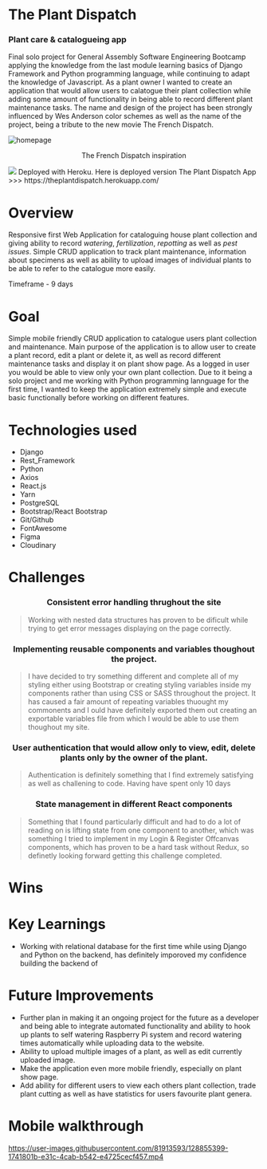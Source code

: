 
# The Plant Dispatch <h3>Plant care & catalogueing app</h3>
Final solo project for General Assembly Software Engineering Bootcamp applying the knowledge from the last module learning basics of Django Framework and Python programming language, while continuing to adapt the  knowledge of Javascript. As a plant owner I wanted to create an application that would allow users to calatogue their plant collection while adding some amount of functionality in being able to record different plant maintenance tasks. The name and design of the project has been strongly influenced by Wes Anderson color schemes as well as the name of the project, being a tribute to the new movie The French Dispatch.
 
  <img src="https://res.cloudinary.com/inetab/image/upload/v1628593336/SEI_Project_4/wor1q5qk78ru0rrqvuih.png" alt="homepage"/>
 <p align="center">The French Dispatch inspiration</p>
  <img src="https://i.guim.co.uk/img/media/e57a3a90158709f50904467f33c2b427be1b0e1e/0_275_2995_1797/master/2995.jpg?width=620&quality=45&auto=format&fit=max&dpr=2&s=1cf8103b720979c1e3e5a131e0ea8921"/>
  Deployed with Heroku. Here is deployed version The Plant Dispatch App >>> https://theplantdispatch.herokuapp.com/
 
# Overview
Responsive first Web Application for cataloguing house plant collection and giving ability to record *watering*, *fertilization*, *repotting* as well as *pest issues*. Simple CRUD application to track plant maintenance, information about specimens as well as ability to upload images of individual plants to be able to refer to the catalogue more easily.

Timeframe - 9 days

# Goal
Simple mobile friendly CRUD application to catalogue users plant collection and maintenance. Main purpose of the application is to allow user to create a plant record, edit a plant or delete it, as well as record different maintenance tasks and display it on plant show page. As a logged in user you would be able to view only your own plant collection. Due to it being a solo project and me working with Python programming lannguage for the first time, I wanted to keep the application extremely simple and execute basic functionally before working on different features. 

# Technologies used 
+ Django
+ Rest_Framework
+ Python
+ Axios
+ React.js
+ Yarn
+ PostgreSQL
+ Bootstrap/React Bootstrap
+ Git/Github
+ FontAwesome
+ Figma
+ Cloudinary

# Challenges
  <h3 align="center">Consistent error handling thrughout the site</h3>
 
> Working with nested data structures has proven to be dificult while trying to get error messages displaying on the page correctly. 

   <h3 align="center">Implementing reusable components and variables thoughout the project.</h3>
   
> I have decided to try something different and complete all of my styling either using Bootstrap or creating styling variables inside my components rather than using CSS or SASS throughout the project. It has caused a fair amount of repeating variables thuought my commonents and I ould have definitely exported them out creating an exportable variables file from which I would be able to use them thoughout my site.

  <h3 align="center">User authentication that would allow only to view, edit, delete plants only by the owner of the plant.</h3>
  
 > Authentication is definitely something that I find extremely satisfying as well as challening to code. Having have spent only 10 days 

 <h3 align="center">State management in different React components</h3>
 
 > Something that I found particularly difficult and had to do a lot of reading on is lifting state from one component to another, which was something I tried to implement in my Login & Register Offcanvas components, which has proven to be a hard task without Redux, so definetly looking forward getting this challenge completed.

# Wins

# Key Learnings
+ Working with relational database for the first time while using Django and Python on the backend, has definitely imporoved my confidence building the backend of 

# Future Improvements
+ Further plan in making it an ongoing project for the future as a developer and being able to integrate automated functionality and ability to hook up plants to self watering Raspberry Pi system and record watering times automatically while uploading data to the website. 
+ Ability to upload multiple images of a plant, as well as edit currently uploaded image.
+ Make the application even more mobile friendly, especially on plant show page.
+ Add ability for different users to view each others plant collection, trade plant cutting as well as have statistics for users favourite plant genera.


# Mobile walkthrough

https://user-images.githubusercontent.com/81913593/128855399-1741801b-e31c-4cab-b542-e4725cecf457.mp4






























